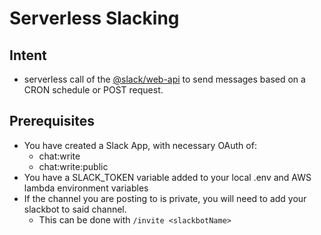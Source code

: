 # Serverless Slacking

## Intent

- serverless call of the [@slack/web-api](https://www.npmjs.com/package/@slack/web-api) to send messages based on a CRON schedule or POST request.

## Prerequisites

- You have created a Slack App, with necessary OAuth of:
  - chat:write
  - chat:write:public
- You have a SLACK_TOKEN variable added to your local .env and AWS lambda environment variables
- If the channel you are posting to is private, you will need to add your slackbot to said channel. 
  - This can be done with `/invite <slackbotName>`
